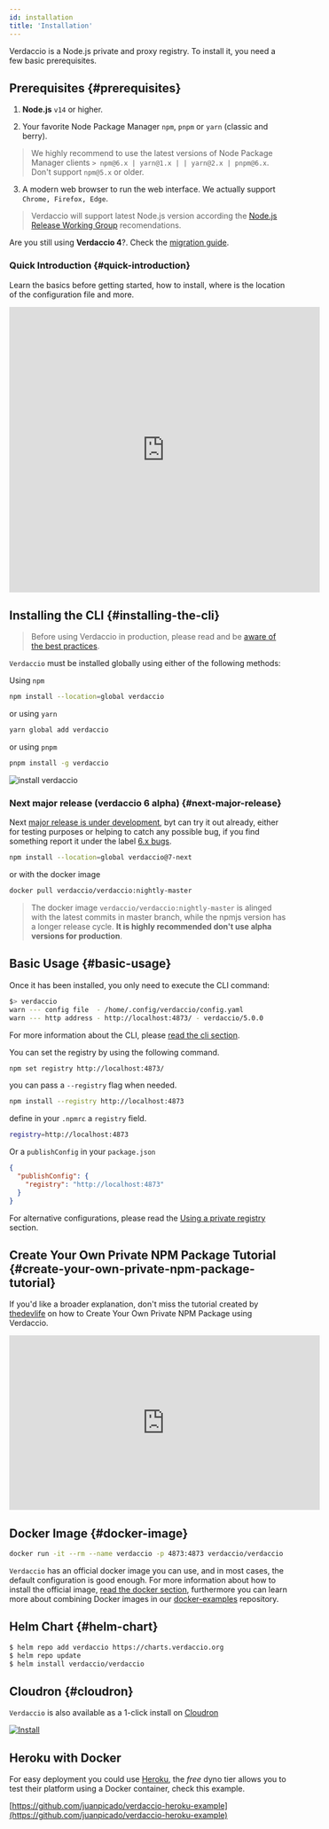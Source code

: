 ```yaml
---
id: installation
title: 'Installation'
---
```


Verdaccio is a Node.js private and proxy registry. To install it, you need a few basic prerequisites.

## Prerequisites {#prerequisites}

1. **Node.js** `v14` or higher.

2. Your favorite Node Package Manager `npm`, `pnpm` or `yarn` (classic and berry).

> We highly recommend to use the latest versions of Node Package Manager clients `> npm@6.x | yarn@1.x | | yarn@2.x | pnpm@6.x`. Don't support `npm@5.x` or older.

3. A modern web browser to run the web interface. We actually support `Chrome, Firefox, Edge`.

> Verdaccio will support latest Node.js version according the [Node.js Release Working Group](https://github.com/nodejs/Release) recomendations.

Are you still using **Verdaccio 4**?. Check the [migration guide](https://verdaccio.org/blog/2021/04/14/verdaccio-5-migration-guide).

### Quick Introduction {#quick-introduction}

Learn the basics before getting started, how to install, where is the location of the configuration file and more.

<iframe width="560" height="515" src="https://www.youtube.com/embed/hDIFKzmoCaA" title="YouTube video player" frameborder="0" allow="accelerometer; autoplay; clipboard-write; encrypted-media; gyroscope; picture-in-picture" allowfullscreen></iframe>

## Installing the CLI {#installing-the-cli}

> Before using Verdaccio in production, please read and be [aware of the best practices](best-practices.md).

`Verdaccio` must be installed globally using either of the following methods:

Using `npm`

```bash
npm install --location=global verdaccio
```

or using `yarn`

```bash
yarn global add verdaccio
```

or using `pnpm`

```bash
pnpm install -g verdaccio
```

![install verdaccio](/img/install_verdaccio.gif)

### Next major release (verdaccio 6 alpha) {#next-major-release}

Next [major release is under development](https://github.com/verdaccio/verdaccio/discussions/2970), byt can try it out already, either for testing purposes or helping to catch any possible bug, if you find something report it under the label [6.x bugs](https://github.com/verdaccio/verdaccio/labels/6.x%20bugs).

```bash
npm install --location=global verdaccio@7-next
```

or with the docker image

```bash
docker pull verdaccio/verdaccio:nightly-master
```

> The docker image `verdaccio/verdaccio:nightly-master` is alinged with the latest commits in master branch, while the npmjs version has a longer release cycle. **It is highly recommended don't use alpha versions for production**.

## Basic Usage {#basic-usage}

Once it has been installed, you only need to execute the CLI command:

```bash
$> verdaccio
warn --- config file  - /home/.config/verdaccio/config.yaml
warn --- http address - http://localhost:4873/ - verdaccio/5.0.0
```

For more information about the CLI, please [read the cli section](cli.md).

You can set the registry by using the following command.

```bash
npm set registry http://localhost:4873/
```

you can pass a `--registry` flag when needed.

```bash
npm install --registry http://localhost:4873
```

define in your `.npmrc` a `registry` field.

```bash title=".npmrc"
registry=http://localhost:4873
```

Or a `publishConfig` in your `package.json`

```json
{
  "publishConfig": {
    "registry": "http://localhost:4873"
  }
}
```

For alternative configurations, please read the [Using a private registry](cli-registry.md) section.

## Create Your Own Private NPM Package Tutorial {#create-your-own-private-npm-package-tutorial}

If you'd like a broader explanation, don't miss the tutorial created by [thedevlife](https://mybiolink.co/thedevlife) on how to Create Your Own Private NPM Package using Verdaccio.

<iframe width="560" height="315" src="https://www.youtube.com/embed/Co0RwdpEsag?enablejsapi=1" frameborder="0" allow="accelerometer; autoplay; encrypted-media; gyroscope; picture-in-picture" allowfullscreen></iframe>

## Docker Image {#docker-image}

```bash
docker run -it --rm --name verdaccio -p 4873:4873 verdaccio/verdaccio
```

`Verdaccio` has an official docker image you can use, and in most cases, the default configuration is good enough. For more information about how to install the official image, [read the docker section](docker.md), furthermore you can learn more about combining Docker images in our [docker-examples](https://github.com/verdaccio/verdaccio/tree/master/docker-examples) repository.

## Helm Chart {#helm-chart}

```bash
$ helm repo add verdaccio https://charts.verdaccio.org
$ helm repo update
$ helm install verdaccio/verdaccio
```

## Cloudron {#cloudron}

`Verdaccio` is also available as a 1-click install on [Cloudron](https://cloudron.io)

[![Install](https://cloudron.io/img/button.svg)](https://cloudron.io/button.html?app=org.eggertsson.verdaccio)

## Heroku with Docker

For easy deployment you could use [Heroku](https://www.heroku.com/home), the _free_ dyno tier allows you to test their platform using a Docker container, check this example.

[https://github.com/juanpicado/verdaccio-heroku-example](https://github.com/juanpicado/verdaccio-heroku-example)
